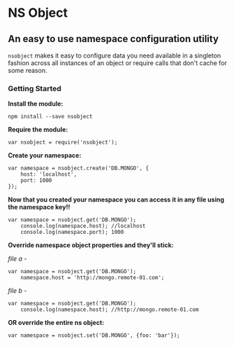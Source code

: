 
# NS Object

## An easy to use namespace configuration utility

`nsobject` makes it easy to configure data you need available in a singleton fashion across all instances of an object or require calls that don't cache for some reason.

### Getting Started

**Install the module:**
```
npm install --save nsobject
```

**Require the module:**
```
var nsobject = require('nsobject');
```

**Create your namespace:**
```
var namespace = nsobject.create('DB.MONGO', {
    host: 'localhost',
    port: 1000
});
```

**Now that you created your namespace you can access it in any file using the namespace key!!**
```
var namespace = nsobject.get('DB.MONGO');
    console.log(namespace.host); //localhost
    console.log(namespace.port); 1000
```

**Override namespace object properties and they'll stick:**

*file a -*
```
var namespace = nsobject.get('DB.MONGO');
    namespace.host = 'http://mongo.remote-01.com';
```

*file b -*
```
var namespace = nsobject.get('DB.MONGO');
    console.log(namespace.host); //http://mongo.remote-01.com
```

**OR override the entire ns object:**
```
var namespace = nsobject.set('DB.MONGO', {foo: 'bar'});
```
